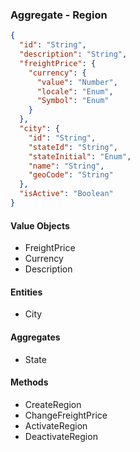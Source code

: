 ### Aggregate - Region

```json
{
  "id": "String",
  "description": "String",
  "freightPrice": {
    "currency": {
      "value": "Number",
      "locale": "Enum",
      "Symbol": "Enum"
    }
  },
  "city": {
    "id": "String",
    "stateId": "String",
    "stateInitial": "Enum",
    "name": "String",
    "geoCode": "String"
  },
  "isActive": "Boolean"
}
```

#### Value Objects

- FreightPrice
- Currency
- Description

#### Entities

- City

#### Aggregates

- State

#### Methods

- CreateRegion
- ChangeFreightPrice
- ActivateRegion
- DeactivateRegion
